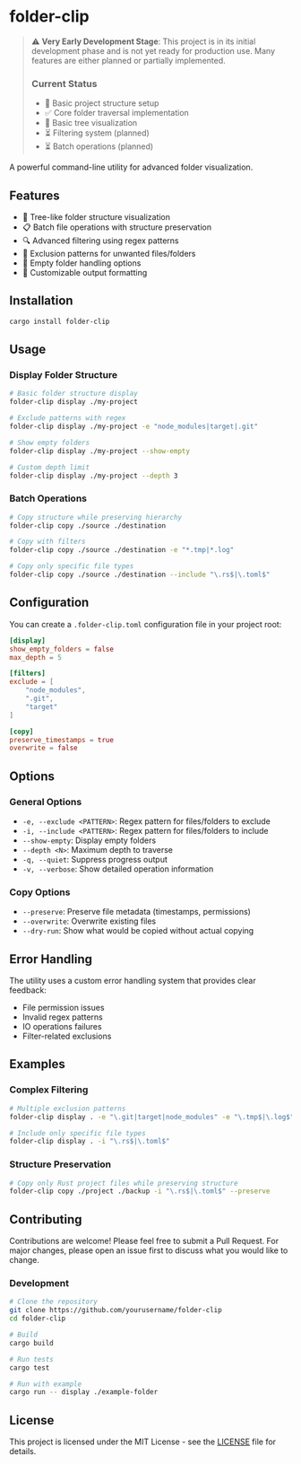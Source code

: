# folder-clip

> ⚠️ **Very Early Development Stage**: This project is in its initial development phase and is not yet ready for production use. Many features are either planned or partially implemented.
>
> ### Current Status
> - 🚧 Basic project structure setup
> - ✅ Core folder traversal implementation
> - 🚧 Basic tree visualization
> - ⏳ Filtering system (planned)
> - ⏳ Batch operations (planned)

A powerful command-line utility for advanced folder visualization.

## Features

- 🌳 Tree-like folder structure visualization
- 📋 Batch file operations with structure preservation
- 🔍 Advanced filtering using regex patterns
- 🚫 Exclusion patterns for unwanted files/folders
- 📁 Empty folder handling options
- 🎨 Customizable output formatting

## Installation

```bash
cargo install folder-clip
```

## Usage

### Display Folder Structure

```bash
# Basic folder structure display
folder-clip display ./my-project

# Exclude patterns with regex
folder-clip display ./my-project -e "node_modules|target|.git"

# Show empty folders
folder-clip display ./my-project --show-empty

# Custom depth limit
folder-clip display ./my-project --depth 3
```

### Batch Operations

```bash
# Copy structure while preserving hierarchy
folder-clip copy ./source ./destination

# Copy with filters
folder-clip copy ./source ./destination -e "*.tmp|*.log"

# Copy only specific file types
folder-clip copy ./source ./destination --include "\.rs$|\.toml$"
```

## Configuration

You can create a `.folder-clip.toml` configuration file in your project root:

```toml
[display]
show_empty_folders = false
max_depth = 5

[filters]
exclude = [
    "node_modules",
    ".git",
    "target"
]

[copy]
preserve_timestamps = true
overwrite = false
```

## Options

### General Options

- `-e, --exclude <PATTERN>`: Regex pattern for files/folders to exclude
- `-i, --include <PATTERN>`: Regex pattern for files/folders to include
- `--show-empty`: Display empty folders
- `--depth <N>`: Maximum depth to traverse
- `-q, --quiet`: Suppress progress output
- `-v, --verbose`: Show detailed operation information

### Copy Options

- `--preserve`: Preserve file metadata (timestamps, permissions)
- `--overwrite`: Overwrite existing files
- `--dry-run`: Show what would be copied without actual copying

## Error Handling

The utility uses a custom error handling system that provides clear feedback:
- File permission issues
- Invalid regex patterns
- IO operations failures
- Filter-related exclusions

## Examples

### Complex Filtering

```bash
# Multiple exclusion patterns
folder-clip display . -e "\.git|target|node_modules" -e "\.tmp$|\.log$"

# Include only specific file types
folder-clip display . -i "\.rs$|\.toml$"
```

### Structure Preservation

```bash
# Copy only Rust project files while preserving structure
folder-clip copy ./project ./backup -i "\.rs$|\.toml$" --preserve
```

## Contributing

Contributions are welcome! Please feel free to submit a Pull Request. For major changes, please open an issue first to discuss what you would like to change.

### Development

```bash
# Clone the repository
git clone https://github.com/yourusername/folder-clip
cd folder-clip

# Build
cargo build

# Run tests
cargo test

# Run with example
cargo run -- display ./example-folder
```

## License

This project is licensed under the MIT License - see the [LICENSE](LICENSE) file for details.